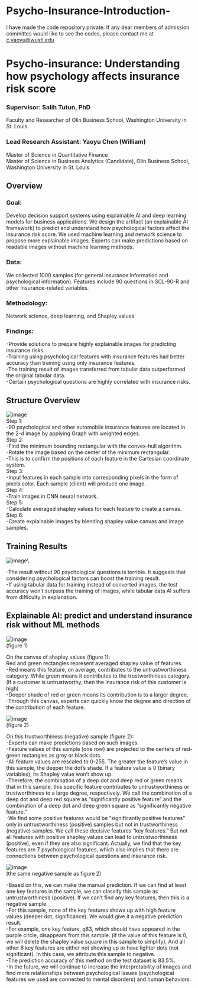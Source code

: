 # Psycho-Insurance-Introduction-
I have made the code repository private. If any dear members of admission committes would like to see the codes,  please contact me at c.yaoyu@wustl.edu
# Psycho-insurance: Understanding how psychology affects insurance risk score 

### Supervisor: Salih Tutun, PhD
Faculty and Researcher of Olin Business School, Washington University in St. Louis
### Lead Research Assistant: Yaoyu Chen (William)
Master of Science in Quantitative Finance \
Master of Science in Business Analytics (Candidate), Olin Business School, Washington University in St. Louis

## Overview
### Goal: 
Develop decision support systems using explainable AI and deep learning models for business applications. We design the artifact (an explainable AI framework) to predict and understand how psychological factors affect the insurance risk score. We used machine learning and network science to propose more explainable images. Experts can make predictions based on readable images without machine learning methods. 

### Data: 
We collected 1000 samples (for general insurance information and psychological information). Features include 90 questions in SCL-90-R and other insurance-related variables. 

### Methodology: 
Network science, deep learning, and Shapley values 

### Findings: 
-Provide solutions to prepare highly explainable images for predicting insurance risks. \
-Training using psychological features with insurance features had better accuracy than training using only insurance features. \
-The training result of images transferred from tabular data outperformed the original tabular data. \
-Certain psychological questions are highly correlated with insurance risks. 

## Structure Overview
![image](https://user-images.githubusercontent.com/106643421/209813558-cc927808-827d-4aec-af16-8ee5fc5c53db.png)\
Step 1: \
-90 psychological and other automobile insurance features are located in the 2-d image by applying Graph with weighted edges. \
Step 2: \
-Find the minimum bounding rectangular with the convex-hull algorithm. \
-Rotate the image based on the center of the minimum rectangular. \
-This is to confirm the positions of each feature in the Cartesian coordinate system. \
Step 3: \
-Input features in each sample into corresponding pixels in the form of pixels color. Each sample (client) will produce one image. \
Step 4: \
-Train images in CNN neural network. \
Step 5: \
-Calculate averaged shapley values for each feature to create a canvas. \
Step 6: \
-Create explainable images by blending shapley value canvas and image samples.

## Training Results
![image](https://user-images.githubusercontent.com/106643421/209813408-e9a892dc-7056-4d0e-994f-ad19c1d193bd.png)\

-The result without 90 psychological questions is terrible. It suggests that considering psychological factors can boost the training result. \
-If using tabular data for training instead of converted images, the test accuracy won’t surpass the training of images, while tabular data AI suffers from difficulty in explanation.

## Explainable AI: predict and understand insurance risk without ML methods
![image](https://user-images.githubusercontent.com/106643421/209815052-5f36f760-c573-4039-b3b2-71c697123544.png)\
(figure 1)

On the canvas of shapley values (figure 1): \
Red and green rectangles represent averaged shapley value of features. \
-Red means this feature, on average, contributes to the untrustworthiness category. While green means it contributes to the trustworthiness category. (If a customer is untrustworthy, then the insurance risk of this customer is high) \
-Deeper shade of red or green means its contribution is to a larger degree. \
-Through this canvas, experts can quickly know the degree and direction of the contribution of each feature.



![image](https://user-images.githubusercontent.com/106643421/209815061-3e5c7c56-b21c-4536-b9db-97cab0d8d7a5.png)\
(figure 2)

On this trustworthiness (negative) sample (figure 2): \
-Experts can make predictions based on such images. \
-Feature values of this sample (one row) are projected to the centers of red-green rectangles as grey or black dots. \
-All feature values are rescaled to 0-255. The greater the feature’s value in this sample, the deeper the dot’s shade. If a feature value is 0 (binary variables), its Shapley value won’t show up. \
-Therefore, the combination of a deep dot and deep red or green means that in this sample, this specific feature contributes to untrustworthiness or trustworthiness to a large degree, respectively. We call the combination of a deep dot and deep red square as “significantly positive feature” and the combination of a deep dot and deep green square as “significantly negative feature.” \
-We find some positive features would be “significantly positive features” only in untrustworthiness (positive) samples but not in trustworthiness (negative) samples. We call these decisive features “key features.” But not all features with positive shapley values can lead to untrustworthiness (positive), even if they are also significant. Actually, we find that the key features are 7 psychological features, which also implies that there are connections between psychological questions and insurance risk.


![image](https://user-images.githubusercontent.com/106643421/209815108-edd6258d-acde-4aa7-aea3-18161c4940d1.png)\
(the same negative sample as figure 2)

-Based on this, we can make the manual prediction. If we can find at least one key features in the sample, we can classify this sample as untrustworthiness (positive). If we can’t find any key features, then this is a negative sample. \
-For this sample, none of the key features shows up with high feature values (deeper dot, significance). We would give it a negative prediction result. \
-For example, one key feature, q83, which should have appeared in the purple circle, disappears from this sample. (if the value of this feature is 0, we will delete the shapley value square in this sample to simplify). And all other 6 key features are either not showing up or have lighter dots (not significant). In this case, we attribute this sample to negative. \
-The prediction accuracy of this method on the test dataset is 83.5%. \
-In the future, we will continue to increase the interpretability of images and find more relationships between psychological issues (psychological features we used are connected to mental disorders) and human behaviors.

